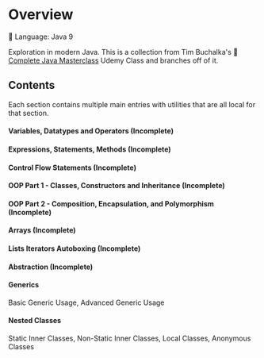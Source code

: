 # Overview

🔧 Language: Java 9

Exploration in modern Java. This is a collection from Tim Buchalka's 🔗 [Complete Java Masterclass](https://www.udemy.com/course/java-the-complete-java-developer-course/) Udemy Class and branches off of it.

## Contents

Each section contains multiple main entries with utilities that are all local for that section.

#### Variables, Datatypes and Operators (Incomplete)
#### Expressions, Statements, Methods (Incomplete)
#### Control Flow Statements (Incomplete)
#### OOP Part 1 - Classes, Constructors and Inheritance (Incomplete)
#### OOP Part 2 - Composition, Encapsulation, and Polymorphism (Incomplete)
#### Arrays (Incomplete)
#### Lists Iterators Autoboxing (Incomplete)
#### Abstraction (Incomplete)

#### Generics
Basic Generic Usage, Advanced Generic Usage

#### Nested Classes
Static Inner Classes, Non-Static Inner Classes, Local Classes, Anonymous Classes
